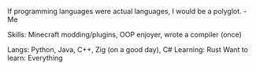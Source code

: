 If programming languages were actual languages, I would be a polyglot. - Me


Skills: Minecraft modding/plugins, OOP enjoyer, wrote a compiler (once)


Langs: Python, Java, C++, Zig (on a good day), C#
Learning: Rust
Want to learn: Everything

